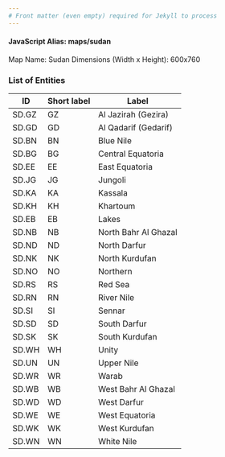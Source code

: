 ```yaml
---
# Front matter (even empty) required for Jekyll to process
---
```


#### JavaScript Alias: maps/sudan

Map Name: Sudan
Dimensions (Width x Height): 600x760





### List of Entities

ID | Short label | Label
---|---|---|
SD.GZ|GZ|Al Jazirah (Gezira)
SD.GD|GD|Al Qadarif (Gedarif)
SD.BN|BN|Blue Nile
SD.BG|BG|Central Equatoria
SD.EE|EE|East Equatoria
SD.JG|JG|Jungoli
SD.KA|KA|Kassala
SD.KH|KH|Khartoum
SD.EB|EB|Lakes
SD.NB|NB|North Bahr Al Ghazal
SD.ND|ND|North Darfur
SD.NK|NK|North Kurdufan
SD.NO|NO|Northern
SD.RS|RS|Red Sea
SD.RN|RN|River Nile
SD.SI|SI|Sennar
SD.SD|SD|South Darfur
SD.SK|SK|South Kurdufan
SD.WH|WH|Unity
SD.UN|UN|Upper Nile
SD.WR|WR|Warab
SD.WB|WB|West Bahr Al Ghazal
SD.WD|WD|West Darfur
SD.WE|WE|West Equatoria
SD.WK|WK|West Kurdufan
SD.WN|WN|White Nile

